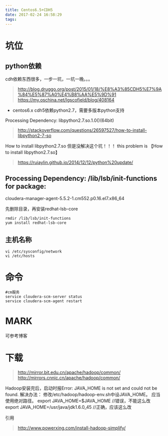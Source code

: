 ```yaml
---
title: Centos6.5+CDH5
date: 2017-02-24 16:58:29
tags:
---
```



# 坑位
## python依赖
cdh依赖东西很多，一步一坑，一坑一晚。。。

> http://blog.druggo.org/post/2015/01/18/%E8%A3%85CDH5%E7%9A%84%E5%87%A0%E4%B8%AA%E5%9D%91
> https://my.oschina.net/lgscofield/blog/408164

* centos6.x cdh5依赖python2.7，需要多版本python支持

Processing Dependency: libpython2.7.so.1.0()(64bit)
> http://stackoverflow.com/questions/26597527/how-to-install-libpython2-7-so

How to install libpython2.7.so 但是没解决这个坑！！！
this problem is 【How to install libpython2.7.so】

> https://ruiaylin.github.io/2014/12/12/python%20update/

## Processing Dependency: /lib/lsb/init-functions for package:
cloudera-manager-agent-5.5.2-1.cm552.p0.16.el7.x86_64

先删除目录，再安装redhat-lsb-core
```
rmdir /lib/lsb/init-functions
yum install redhat-lsb-core
```

## 主机名称
```
vi /etc/sysconfig/network
vi /etc/hosts
```

# 命令
```
#cm服务
service cloudera-scm-server status
service cloudera-scm-agent restart
```
# MARK
可参考博客

# 下载
> http://mirror.bit.edu.cn/apache/hadoop/common/
> http://mirrors.cnnic.cn/apache/hadoop/common/

Hadoop安装完后，启动时报Error: JAVA_HOME is not set and could not be found.
解决办法：
        修改/etc/hadoop/hadoop-env.sh中设JAVA_HOME。
        应当使用绝对路径。
        export JAVA_HOME=$JAVA_HOME                  //错误，不能这么改
        export JAVA_HOME=/usr/java/jdk1.6.0_45        //正确，应该这么改

引用
> http://www.powerxing.com/install-hadoop-simplify/